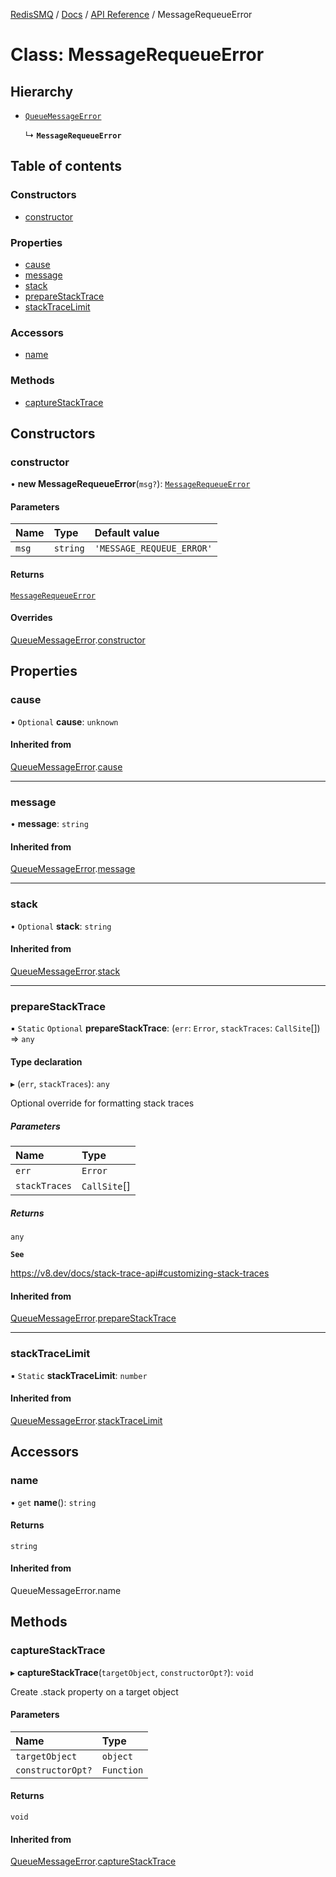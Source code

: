 [RedisSMQ](../../../README.md) / [Docs](../../README.md) / [API Reference](../README.md) / MessageRequeueError

# Class: MessageRequeueError

## Hierarchy

- [`QueueMessageError`](QueueMessageError.md)

  ↳ **`MessageRequeueError`**

## Table of contents

### Constructors

- [constructor](MessageRequeueError.md#constructor)

### Properties

- [cause](MessageRequeueError.md#cause)
- [message](MessageRequeueError.md#message)
- [stack](MessageRequeueError.md#stack)
- [prepareStackTrace](MessageRequeueError.md#preparestacktrace)
- [stackTraceLimit](MessageRequeueError.md#stacktracelimit)

### Accessors

- [name](MessageRequeueError.md#name)

### Methods

- [captureStackTrace](MessageRequeueError.md#capturestacktrace)

## Constructors

### constructor

• **new MessageRequeueError**(`msg?`): [`MessageRequeueError`](MessageRequeueError.md)

#### Parameters

| Name | Type | Default value |
| :------ | :------ | :------ |
| `msg` | `string` | `'MESSAGE_REQUEUE_ERROR'` |

#### Returns

[`MessageRequeueError`](MessageRequeueError.md)

#### Overrides

[QueueMessageError](QueueMessageError.md).[constructor](QueueMessageError.md#constructor)

## Properties

### cause

• `Optional` **cause**: `unknown`

#### Inherited from

[QueueMessageError](QueueMessageError.md).[cause](QueueMessageError.md#cause)

___

### message

• **message**: `string`

#### Inherited from

[QueueMessageError](QueueMessageError.md).[message](QueueMessageError.md#message)

___

### stack

• `Optional` **stack**: `string`

#### Inherited from

[QueueMessageError](QueueMessageError.md).[stack](QueueMessageError.md#stack)

___

### prepareStackTrace

▪ `Static` `Optional` **prepareStackTrace**: (`err`: `Error`, `stackTraces`: `CallSite`[]) => `any`

#### Type declaration

▸ (`err`, `stackTraces`): `any`

Optional override for formatting stack traces

##### Parameters

| Name | Type |
| :------ | :------ |
| `err` | `Error` |
| `stackTraces` | `CallSite`[] |

##### Returns

`any`

**`See`**

https://v8.dev/docs/stack-trace-api#customizing-stack-traces

#### Inherited from

[QueueMessageError](QueueMessageError.md).[prepareStackTrace](QueueMessageError.md#preparestacktrace)

___

### stackTraceLimit

▪ `Static` **stackTraceLimit**: `number`

#### Inherited from

[QueueMessageError](QueueMessageError.md).[stackTraceLimit](QueueMessageError.md#stacktracelimit)

## Accessors

### name

• `get` **name**(): `string`

#### Returns

`string`

#### Inherited from

QueueMessageError.name

## Methods

### captureStackTrace

▸ **captureStackTrace**(`targetObject`, `constructorOpt?`): `void`

Create .stack property on a target object

#### Parameters

| Name | Type |
| :------ | :------ |
| `targetObject` | `object` |
| `constructorOpt?` | `Function` |

#### Returns

`void`

#### Inherited from

[QueueMessageError](QueueMessageError.md).[captureStackTrace](QueueMessageError.md#capturestacktrace)
